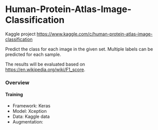 # Human-Protein-Atlas-Image-Classification

Kaggle project  https://www.kaggle.com/c/human-protein-atlas-image-classification

Predict the class for each image in the given set. Multiple labels can be predicted for each sample.

The results will be evaluated based on https://en.wikipedia.org/wiki/F1_score.

### Overview

#### Training
- Framework: Keras
- Model: Xception
- Data: Kaggle data
- Augmentation: 

